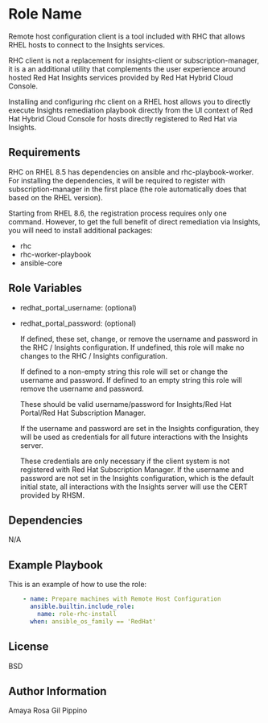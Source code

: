 Role Name
=========

Remote host configuration client is a tool included with RHC that allows RHEL hosts to connect to the Insights services.

RHC client is not a replacement for insights-client or subscription-manager, it is a an additional utility that complements the user experience around hosted Red Hat Insights services provided by Red Hat Hybrid Cloud Console.

Installing and configuring rhc client on a RHEL host allows you to directly execute Insights remediation playbook directly from the UI context of Red Hat Hybrid Cloud Console for hosts directly registered to Red Hat via Insights.

Requirements
------------

RHC on RHEL 8.5 has dependencies on ansible and rhc-playbook-worker. For installing the dependencies, it will be required to register with subscription-manager in the first place (the role automatically does that based on the RHEL version).

Starting from RHEL 8.6, the registration process requires only one command. However, to get the full benefit of direct remediation via Insights, you will need to install additional packages:
* rhc
* rhc-worker-playbook
* ansible-core

Role Variables
--------------

* redhat_portal_username: (optional)
* redhat_portal_password: (optional)
    
    If defined, these set, change, or remove the username and password in the RHC / Insights configuration.
    If undefined, this role will make no changes to the RHC / Insights configuration.

    If defined to a non-empty string this role will set or change the username and password.
    If defined to an empty string this role will remove the username and password.

    These should be valid username/password for Insights/Red Hat Portal/Red Hat Subscription Manager.

    If the username and password are set in the Insights configuration, they will be used as
    credentials for all future interactions with the Insights server.

    These credentials are only necessary if the client system is not registered with Red Hat
    Subscription Manager.  If the username and password are not set in the Insights configuration,
    which is the default initial state, all interactions with the Insights server will use the
    CERT provided by RHSM.

Dependencies
------------

N/A

Example Playbook
----------------

This is an example of how to use the role:

```yaml
    - name: Prepare machines with Remote Host Configuration
      ansible.builtin.include_role:
        name: role-rhc-install
      when: ansible_os_family == 'RedHat'
```

License
-------

BSD

Author Information
------------------

Amaya Rosa Gil Pippino